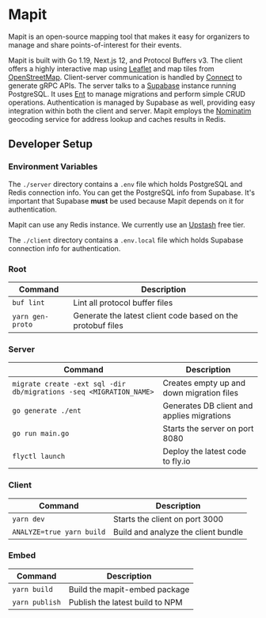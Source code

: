 # Mapit

Mapit is an open-source mapping tool that makes it easy for organizers to manage and share points-of-interest for their events.

Mapit is built with Go 1.19, Next.js 12, and Protocol Buffers v3. The client offers a highly interactive map using [Leaflet](https://leafletjs.com/) and map tiles from [OpenStreetMap](https://www.openstreetmap.org). Client-server communication is handled by [Connect](https://connect.build/) to generate gRPC APIs. The server talks to a [Supabase](https://supabase.com/) instance running PostgreSQL. It uses [Ent](https://entgo.io/) to manage migrations and perform simple CRUD operations. Authentication is managed by Supabase as well, providing easy integration within both the client and server. Mapit employs the [Nominatim](https://nominatim.org/) geocoding service for address lookup and caches results in Redis.

## Developer Setup

### Environment Variables

The `./server` directory contains a `.env` file which holds PostgreSQL and Redis connection info. You can get the PostgreSQL info from Supabase. It's important that Supabase **must** be used because Mapit depends on it for authentication.

Mapit can use any Redis instance. We currently use an [Upstash](https://upstash.com/) free tier.

The `./client` directory contains a `.env.local` file which holds Supabase connection info for authentication.

### Root

| Command          | Description                                                 |
|------------------|-------------------------------------------------------------|
| `buf lint`       | Lint all protocol buffer files                              |
| `yarn gen-proto` | Generate the latest client code based on the protobuf files |

### Server

| Command                                                            | Description                                |
|--------------------------------------------------------------------|--------------------------------------------|
| `migrate create -ext sql -dir db/migrations -seq <MIGRATION_NAME>` | Creates empty up and down migration files  |
| `go generate ./ent`                                                | Generates DB client and applies migrations |
| `go run main.go`                                                   | Starts the server on port 8080             |
| `flyctl launch`                                                    | Deploy the latest code to fly.io           |

### Client

| Command                   | Description                         |
|---------------------------|-------------------------------------|
| `yarn dev`                | Starts the client on port 3000      |
| `ANALYZE=true yarn build` | Build and analyze the client bundle |

### Embed

| Command        | Description                     |
|----------------|---------------------------------|
| `yarn build`   | Build the mapit-embed package   |
| `yarn publish` | Publish the latest build to NPM |
